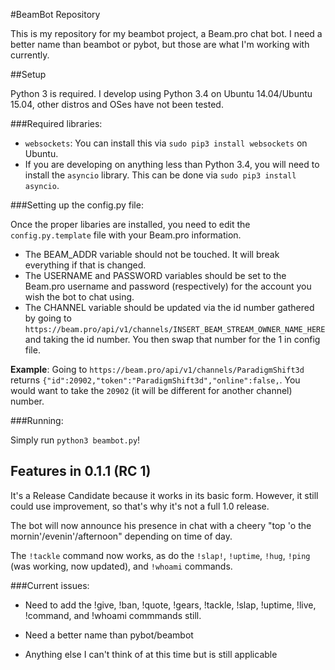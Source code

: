 #BeamBot Repository

This is my repository for my beambot project, a Beam.pro chat bot. I need a better name than beambot or pybot, but those are what I'm working with currently.

##Setup

Python 3 is required. I develop using Python 3.4 on Ubuntu 14.04/Ubuntu 15.04, other distros and OSes have not been tested.

###Required libraries:

* `websockets`: You can install this via `sudo pip3 install websockets` on Ubuntu.
* If you are developing on anything less than Python 3.4, you will need to install the `asyncio` library. This can be done via `sudo pip3 install asyncio`.

###Setting up the config.py file:

Once the proper libaries are installed, you need to edit the `config.py.template` file with your Beam.pro information.

* The BEAM_ADDR variable should not be touched. It will break everything if that is changed.
* The USERNAME and PASSWORD variables should be set to the Beam.pro username and password (respectively) for the account you wish the bot to chat using.
* The CHANNEL variable should be updated via the id number gathered by going to `https://beam.pro/api/v1/channels/INSERT_BEAM_STREAM_OWNER_NAME_HERE` and taking the id number. You then swap that number for the 1 in config file.

**Example**: Going to `https://beam.pro/api/v1/channels/ParadigmShift3d` returns `{"id":20902,"token":"ParadigmShift3d","online":false,`. You would want to take the `20902` (it will be different for another channel) number.

###Running:

Simply run `python3 beambot.py`!

## Features in 0.1.1 (RC 1)

It's a Release Candidate because it works in its basic form. However, it still could use improvement, so that's why it's not a full 1.0 release.

The bot will now announce his presence in chat with a cheery "top 'o the mornin'/evenin'/afternoon" depending on time of day.

The `!tackle` command now works, as do the `!slap!`, `!uptime`, `!hug`, `!ping` (was working, now updated),  and `!whoami` commands.

###Current issues:

* Need to add the !give, !ban, !quote, !gears, !tackle, !slap, !uptime, !live, !command, and !whoami commmands still.

* Need a better name than pybot/beambot

* Anything else I can't think of at this time but is still applicable